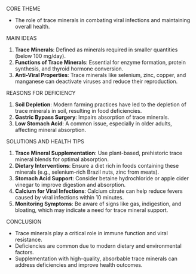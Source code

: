CORE THEME  
- The role of trace minerals in combating viral infections and maintaining overall health.  

 MAIN IDEAS  
1. **Trace Minerals**: Defined as minerals required in smaller quantities (below 100 mg/day).  
2. **Functions of Trace Minerals**: Essential for enzyme formation, protein synthesis, and thyroid hormone conversion.  
3. **Anti-Viral Properties**: Trace minerals like selenium, zinc, copper, and manganese can deactivate viruses and reduce their reproduction.  

 REASONS FOR DEFICIENCY  
1. **Soil Depletion**: Modern farming practices have led to the depletion of trace minerals in soil, resulting in food deficiencies.  
2. **Gastric Bypass Surgery**: Impairs absorption of trace minerals.  
3. **Low Stomach Acid**: A common issue, especially in older adults, affecting mineral absorption.  

 SOLUTIONS AND HEALTH TIPS  
1. **Trace Mineral Supplementation**: Use plant-based, prehistoric trace mineral blends for optimal absorption.  
2. **Dietary Interventions**: Ensure a diet rich in foods containing these minerals (e.g., selenium-rich Brazil nuts, zinc from meats).  
3. **Stomach Acid Support**: Consider betaine hydrochloride or apple cider vinegar to improve digestion and absorption.  
4. **Calcium for Viral Infections**: Calcium citrate can help reduce fevers caused by viral infections within 10 minutes.  
5. **Monitoring Symptoms**: Be aware of signs like gas, indigestion, and bloating, which may indicate a need for trace mineral support.  

 CONCLUSION  
- Trace minerals play a critical role in immune function and viral resistance.  
- Deficiencies are common due to modern dietary and environmental factors.  
- Supplementation with high-quality, absorbable trace minerals can address deficiencies and improve health outcomes.